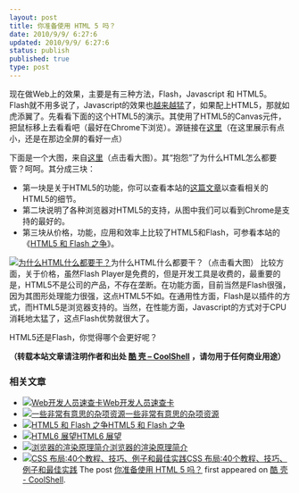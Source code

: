 ```yaml
---
layout: post
title: 你准备使用 HTML 5 吗？
date: 2010/9/9/ 6:27:6
updated: 2010/9/9/ 6:27:6
status: publish
published: true
type: post
---
```


现在做Web上的效果，主要是有三种方法，Flash，Javascript 和 HTML5。Flash就不用多说了，Javascript的效果也[越来越猛](https://coolshell.cn/articles/2785.html)了，如果配上HTML5，那就如虎添翼了。先看看下面的这个HTML5的演示。其使用了HTML5的Canvas元件，把鼠标移上去看看吧（最好在Chrome下浏览）。源链接在[这里](http://rawkes.com/experiments/google-bouncing-balls-canvas/)（在这里展示有点小，还是在那边全屏的看好一点）



下面是一个大图，来自[这里](http://www.focus.com/images/view/11905/)（点击看大图）。其“抱怨”了为什么HTML怎么都要管？呵呵。其分成三块：



* 第一块是关于HTML5的功能，你可以查看本站的[这篇文章](https://coolshell.cn/articles/2829.html)以查看相关的HTML5的细节。
* 第二块说明了各种浏览器对HTML5的支持，从图中我们可以看到Chrome是支持的最好的。
* 第三块从价格，功能，应用和效率上比较了HTML5和Flash，可参看本站的《[HTML5 和 Flash 之争](https://coolshell.cn/articles/2735.html "HTML5 和 Flash 之争")》。


[![](https://coolshell.cn/wp-content/uploads/2010/09/WTF_HTML51-274x300.jpg "为什么HTML什么都要干？")](https://coolshell.cn/wp-content/uploads/2010/09/WTF_HTML51.jpg)为什么HTML什么都要干？（点击看大图）
比较方面，关于价格，虽然Flash Player是免费的，但是开发工具是收费的，最重要的是，HTML5不是公司的产品，不存在垄断。在功能方面，目前当然是Flash很强，因为其图形处理能力很强，这点HTML5不如。在通用性方面，Flash是以插件的方式，而HTML5是浏览器支持的。当然，在性能方面，Javascript的方式对于CPU消耗地太猛了，这点Flash优势就很大了。


HTML5还是Flash，你觉得哪个会更好呢？  





**（转载本站文章请注明作者和出处 [酷 壳 – CoolShell](https://coolshell.cn/) ，请勿用于任何商业用途）**



### 相关文章

* [![Web开发人员速查卡](https://coolshell.cn/wp-content/uploads/2011/02/1128-150x150.jpg)](https://coolshell.cn/articles/3684.html)[Web开发人员速查卡](https://coolshell.cn/articles/3684.html)
* [![一些非常有意思的杂项资源](https://coolshell.cn/wp-content/uploads/2010/09/biolab-150x150.jpg)](https://coolshell.cn/articles/3013.html)[一些非常有意思的杂项资源](https://coolshell.cn/articles/3013.html)
* [![HTML5 和 Flash 之争](https://coolshell.cn/wp-content/plugins/wordpress-23-related-posts-plugin/static/thumbs/30.jpg)](https://coolshell.cn/articles/2735.html)[HTML5 和 Flash 之争](https://coolshell.cn/articles/2735.html)
* [![HTML6 展望](https://coolshell.cn/wp-content/uploads/2014/12/html6-150x150.jpeg)](https://coolshell.cn/articles/12206.html)[HTML6 展望](https://coolshell.cn/articles/12206.html)
* [![浏览器的渲染原理简介](https://coolshell.cn/wp-content/uploads/2013/05/Render-Process-150x150.jpg)](https://coolshell.cn/articles/9666.html)[浏览器的渲染原理简介](https://coolshell.cn/articles/9666.html)
* [![CSS 布局:40个教程、技巧、例子和最佳实践](https://coolshell.cn/wp-content/uploads/2012/03/css-layouts-150x150.gif)](https://coolshell.cn/articles/6840.html)[CSS 布局:40个教程、技巧、例子和最佳实践](https://coolshell.cn/articles/6840.html)
The post [你准备使用 HTML 5 吗？](https://coolshell.cn/articles/2926.html) first appeared on [酷 壳 - CoolShell](https://coolshell.cn).